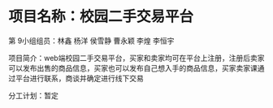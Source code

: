 项目名称：校园二手交易平台
==============

第 9小组组员：林鑫 杨洋 侯雪静 曹永颖 李煌 李恒宇

项目简介：web端校园二手交易平台，买家和卖家均可在平台上注册，注册后卖家可以发布出售的商品信息，买家也可以发布自己想入手的商品信息，买家卖家课通过平台进行联系，商谈并确定进行线下交易

分工计划：暂定
